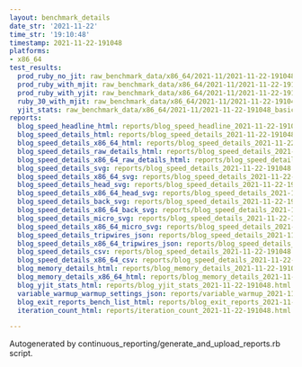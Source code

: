 ```yaml
---
layout: benchmark_details
date_str: '2021-11-22'
time_str: '19:10:48'
timestamp: 2021-11-22-191048
platforms:
- x86_64
test_results:
  prod_ruby_no_jit: raw_benchmark_data/x86_64/2021-11/2021-11-22-191048_basic_benchmark_prod_ruby_no_jit.json
  prod_ruby_with_mjit: raw_benchmark_data/x86_64/2021-11/2021-11-22-191048_basic_benchmark_prod_ruby_with_mjit.json
  prod_ruby_with_yjit: raw_benchmark_data/x86_64/2021-11/2021-11-22-191048_basic_benchmark_prod_ruby_with_yjit.json
  ruby_30_with_mjit: raw_benchmark_data/x86_64/2021-11/2021-11-22-191048_basic_benchmark_ruby_30_with_mjit.json
  yjit_stats: raw_benchmark_data/x86_64/2021-11/2021-11-22-191048_basic_benchmark_yjit_stats.json
reports:
  blog_speed_headline_html: reports/blog_speed_headline_2021-11-22-191048.html
  blog_speed_details_html: reports/blog_speed_details_2021-11-22-191048.html
  blog_speed_details_x86_64_html: reports/blog_speed_details_2021-11-22-191048.x86_64.html
  blog_speed_details_raw_details_html: reports/blog_speed_details_2021-11-22-191048.raw_details.html
  blog_speed_details_x86_64_raw_details_html: reports/blog_speed_details_2021-11-22-191048.x86_64.raw_details.html
  blog_speed_details_svg: reports/blog_speed_details_2021-11-22-191048.svg
  blog_speed_details_x86_64_svg: reports/blog_speed_details_2021-11-22-191048.x86_64.svg
  blog_speed_details_head_svg: reports/blog_speed_details_2021-11-22-191048.head.svg
  blog_speed_details_x86_64_head_svg: reports/blog_speed_details_2021-11-22-191048.x86_64.head.svg
  blog_speed_details_back_svg: reports/blog_speed_details_2021-11-22-191048.back.svg
  blog_speed_details_x86_64_back_svg: reports/blog_speed_details_2021-11-22-191048.x86_64.back.svg
  blog_speed_details_micro_svg: reports/blog_speed_details_2021-11-22-191048.micro.svg
  blog_speed_details_x86_64_micro_svg: reports/blog_speed_details_2021-11-22-191048.x86_64.micro.svg
  blog_speed_details_tripwires_json: reports/blog_speed_details_2021-11-22-191048.tripwires.json
  blog_speed_details_x86_64_tripwires_json: reports/blog_speed_details_2021-11-22-191048.x86_64.tripwires.json
  blog_speed_details_csv: reports/blog_speed_details_2021-11-22-191048.csv
  blog_speed_details_x86_64_csv: reports/blog_speed_details_2021-11-22-191048.x86_64.csv
  blog_memory_details_html: reports/blog_memory_details_2021-11-22-191048.html
  blog_memory_details_x86_64_html: reports/blog_memory_details_2021-11-22-191048.x86_64.html
  blog_yjit_stats_html: reports/blog_yjit_stats_2021-11-22-191048.html
  variable_warmup_warmup_settings_json: reports/variable_warmup_2021-11-22-191048.warmup_settings.json
  blog_exit_reports_bench_list_html: reports/blog_exit_reports_2021-11-22-191048.bench_list.html
  iteration_count_html: reports/iteration_count_2021-11-22-191048.html

---
```

Autogenerated by continuous_reporting/generate_and_upload_reports.rb script.
